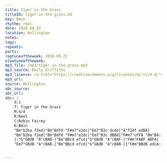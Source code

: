 ```yaml
---
title: Tiger in the Grass
titleID: tiger-in-the-grass.md
key: Bmin
rhythm: reel
date: 2018-09-22
location: Wellington
notes:
tags:
repeats: 
parts: 
regtuneoftheweek: 2018-09-22
slowtuneoftheweek:
mp3_file: /mp3/tiger-in-the-grass.mp3
mp3_source: Emily Griffiths
mp3_licence: <a href="https://creativecommons.org/licenses/by-nc/4.0/">CC-BY-NC-4.0</a>
mp3_url:
source: Wellington
abc_source:
abc_url:
abc: |
    X:1
    T: Tiger in the Grass
    M:4/4
    R:Reel
    C:Robin Fairey
    K:Bmin
    "Bm"b2ba f2ed|"Bm"Bdfd "F#m7"e2dc|"Em7"B3c dcde|"A"f2df edBA|
    "Bm"b2ba f2ed|"Bm"Bdfd "F#m7"e2dc|"Em7"B3c dBBd|"F#m7"cFFA "Bm"B4:|
    |:"G"GBdB "A"cBAB-|"Bm"BBcd efcd|"G"GBdB "A"cBAF-|"F#m"FABF ABFA|
    "Em7"GBdB "A"cBAB-|"Bm"BBcd efcd|"G"GBdB "A"cBAB-|1"F#m"BBdB edcA:|2"A"BBcd "Bm"efaf|| b4|]


---
```

